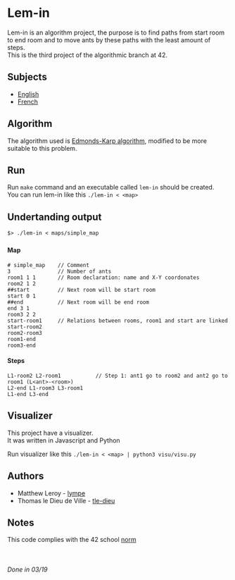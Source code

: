 # Lem-in #

Lem-in is an algorithm project, the purpose is to find paths from start room to end room and to move ants by these paths with the least amount of steps.\
This is the third project of the algorithmic branch at 42.

## Subjects ##

* [English](subjects/lem-in.en.pdf)
* [French](subjects/lem-in.fr.pdf)

## Algorithm ##

The algorithm used is [Edmonds-Karp algorithm](https://en.wikipedia.org/wiki/Edmonds%E2%80%93Karp_algorithm), modified to be more suitable to this problem.

## Run ##

Run `make` command and an executable called `lem-in` should be created.\
You can run lem-in like this `./lem-in < <map>`

## Undertanding output ##

`$> ./lem-in < maps/simple_map`

### ###

#### Map ####

```.
# simple_map    // Comment
3               // Number of ants
room1 1 1       // Room declaration: name and X-Y coordonates
room2 1 2
##start         // Next room will be start room
start 0 1
##end           // Next room will be end room
end 3 1
room3 2 2
start-room1     // Relations between rooms, room1 and start are linked
start-room2
room2-room3
room1-end
room3-end
```

#### Steps ####

```.
L1-room2 L2-room1           // Step 1: ant1 go to room2 and ant2 go to room1 (L<ant>-<room>)
L2-end L1-room3 L3-room1
L1-end L3-end
```

## Visualizer ##

This project have a visualizer.\
It was written in Javascript and Python

Run visualizer like this `./lem-in < <map> | python3 visu/visu.py`

## Authors ##

* Matthew Leroy - [lympe](https://github.com/lympe)
* Thomas le Dieu de Ville - [tle-dieu](https://github.com/tle-dieu)

## Notes ##

This code complies with the 42 school [norm](https://github.com/Binary-Hackers/42_Subjects/blob/master/04_Norme/norme_2_0_1.pdf)

&nbsp;

###### Done in 03/19 ######
